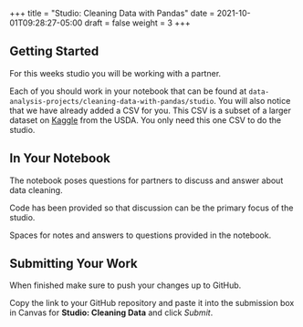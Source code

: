+++
title = "Studio: Cleaning Data with Pandas"
date = 2021-10-01T09:28:27-05:00
draft = false
weight = 3
+++

## Getting Started

For this weeks studio you will be working with a partner.  

Each of you should work in your notebook that can be found at `data-analysis-projects/cleaning-data-with-pandas/studio`.
You will also notice that we have already added a CSV for you. This CSV is a subset of a larger dataset on [Kaggle](https://www.kaggle.com/datasets/usda/a-year-of-pumpkin-prices) from the USDA. You only need this one CSV to do the studio.

## In Your Notebook

The notebook poses questions for partners to discuss and answer about data cleaning.

Code has been provided so that discussion can be the primary focus of the studio.

Spaces for notes and answers to questions provided in the notebook.

## Submitting Your Work

When finished make sure to push your changes up to GitHub. 

Copy the link to your GitHub repository and paste it into the submission box in Canvas for **Studio: Cleaning Data** and click *Submit*.
